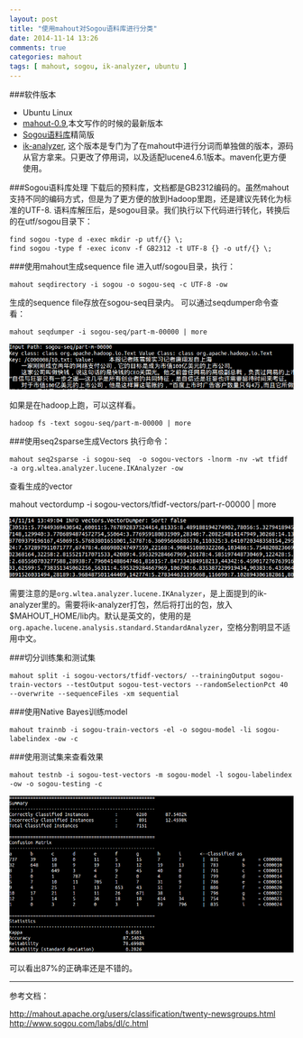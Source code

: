 ```yaml
---
layout: post
title: "使用mahout对Sogou语料库进行分类"
date: 2014-11-14 13:26
comments: true
categories: mahout
tags: [ mahout, sogou, ik-analyzer, ubuntu ]
---
```

###软件版本
- Ubuntu Linux
- [mahout-0.9](http://mirror.bit.edu.cn/apache/mahout/0.9/mahout-distribution-0.9.tar.gz),本文写作的时候的最新版本
- [Sogou语料库](http://download.labs.sogou.com/dl/sogoulabdown/SogouC.reduced.20061102.tar.gz)精简版
- [ik-analyzer](https://github.com/blueshen/ik-analyzer), 这个版本是专门为了在mahout中进行分词而单独做的版本，源码从官方拿来。只更改了停用词，以及适配lucene4.6.1版本。maven化更方便使用。

###Sogou语料库处理
下载后的预料库，文档都是GB2312编码的。虽然mahout支持不同的编码方式，但是为了更方便的放到Hadoop里跑，还是建议先转化为标准的UTF-8.
语料库解压后，是sogou目录。我们执行以下代码进行转化，转换后的在utf/sogou目录下：

    find sogou -type d -exec mkdir -p utf/{} \;
    find sogou -type f -exec iconv -f GB2312 -t UTF-8 {} -o utf/{} \;

###使用mahout生成sequence file
进入utf/sogou目录，执行：

    mahout seqdirectory -i sogou -o sogou-seq -c UTF-8 -ow
生成的sequence file存放在sogou-seq目录内。
可以通过seqdumper命令查看：  
<!--more-->
    mahout seqdumper -i sogou-seq/part-m-00000 | more
![](/images/blog/2014/sogou-seqfile.png)

如果是在hadoop上跑，可以这样看。

    hadoop fs -text sogou-seq/part-m-00000 | more

###使用seq2sparse生成Vectors
执行命令：

    mahout seq2sparse -i sogou-seq  -o sogou-vectors -lnorm -nv -wt tfidf -a org.wltea.analyzer.lucene.IKAnalyzer -ow

查看生成的vector

mahout vectordump -i sogou-vectors/tfidf-vectors/part-r-00000 | more

![](/images/blog/2014/sogou-vector.png)

需要注意的是`org.wltea.analyzer.lucene.IKAnalyzer`，是上面提到的ik-analyzer里的。需要将ik-analyzer打包，然后将打出的包，放入$MAHOUT_HOME/lib内。默认是英文的，使用的是`org.apache.lucene.analysis.standard.StandardAnalyzer`，空格分割明显不适用中文。

###切分训练集和测试集

    mahout split -i sogou-vectors/tfidf-vectors/ --trainingOutput sogou-train-vectors --testOutput sogou-test-vectors --randomSelectionPct 40 --overwrite --sequenceFiles -xm sequential

###使用Native Bayes训练model

    mahout trainnb -i sogou-train-vectors -el -o sogou-model -li sogou-labelindex -ow -c

###使用测试集来查看效果

    mahout testnb -i sogou-test-vectors -m sogou-model -l sogou-labelindex -ow -o sogou-testing -c
![](/images/blog/2014/sogou-result.png)

可以看出87%的正确率还是不错的。

---
参考文档：

<http://mahout.apache.org/users/classification/twenty-newsgroups.html>    
<http://www.sogou.com/labs/dl/c.html>
